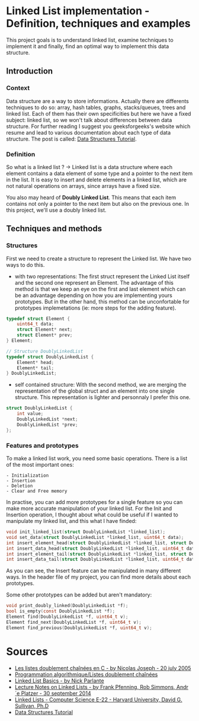 # Linked List implementation - Definition, techniques and examples

This project goals is to understand linked list, examine techniques to implement it and finally, find an optimal way to implement this data structure.


## Introduction

### Context

Data structure are a way to store informations. Actually there are differents techniques to do so: array, hash tables, graphs, stacks/queues, trees and linked list. Each of them has their own specificities but here we have a fixed subject: linked list, so we won't talk about differences between data structure. 
For further reading I suggest you geeksforgeeks's website which resume and lead to various documentation about each type of data structure.
The post is called: [Data Structures Tutorial](https://www.geeksforgeeks.org/data-structures/).

### Definition 

So what is a linked list ?
-> Linked list is a data structure where each element contains a data element of some type and a pointer to the next item in the list. It is easy to insert and delete elements in a linked list, which are not natural operations on arrays, since arrays have a fixed size. 

You also may heard of **Doubly Linked List**. This means that each item contains not only a pointer to the next item but also on the previous one. In this project, we'll use a doubly linked list.


## Techniques and methods

### Structures

First we need to create a structure to represent the Linked list. We have two ways to do this.

- with two representations:
The first struct represent the Linked List itself and the second one represent an Element. The advantage of this method is that we keep an eye on the first and last element which can be an advantage depending on how you are implementing yours prototypes. But in the other hand, this method can be unconfortable for prototypes implemetations (ie: more steps for the adding feature).
```c
typedef struct Element {
    uint64_t data;
    struct Element* next;
    struct Element* prev;
} Element;

// Structure DoublyLinkedList
typedef struct DoublyLinkedList {
    Element* head;
    Element* tail;
} DoublyLinkedList;
```

- self contained structure:
With the second method, we are merging the representation of the global struct and an element into one single structure. This representation is lighter and personnaly I prefer this one.  
```c
struct DoublyLinkedList {
    int value;
    DoublyLinkedList *next;
    DoublyLinkedList *prev;
};
```

### Features and prototypes

To make a linked list work, you need some basic operations. There is a list of the most important ones:
```
- Initialization
- Insertion
- Deletion
- Clear and Free memory
```

In practise, you can add more prototypes for a single feature so you can make more accurate manipulation of your linked list. For the Init and Insertion operation, I thought about what could be useful if I wanted to manipulate my linked list, and this what I have finded:
```c
void init_linked_list(struct DoublyLinkedList *linked_list);
void set_data(struct DoublyLinkedList *linked_list, uint64_t data);
int insert_element_head(struct DoublyLinkedList *linked_list, struct DoublyLinkedList *element);
int insert_data_head(struct DoublyLinkedList *linked_list, uint64_t data);
int insert_element_tail(struct DoublyLinkedList *linked_list, struct DoublyLinkedList *element);
int insert_data_tail(struct DoublyLinkedList *linked_list, uint64_t data);
```
As you can see, the Insert feature can be manipulated in many different ways.
In the header file of my project, you can find more details about each prototypes.



Some other prototypes can be added but aren't mandatory:
```c
void print_doubly_linked(DoublyLinkedList *f);
bool is_empty(const DoublyLinkedList *f);
Element find(DoublyLinkedList *f, uint64_t v);
Element find_next(DoublyLinkedList *f, uint64_t v);
Element find_previous(DoublyLinkedList *f, uint64_t v);
```



# Sources
- [Les listes doublement chaînées en C - by Nicolas Joseph - 20 july 2005](https://nicolasj.developpez.com/articles/listedouble/#LIII-C)
- [Programmation algorithmique/Listes doublement chaînées](https://fr.wikibooks.org/wiki/Programmation_algorithmique/Listes_doublement_cha%C3%AEn%C3%A9es)
- [Linked List Basics - by Nick Parlante](http://cslibrary.stanford.edu/103/LinkedListBasics.pdf)
- [Lecture Notes on Linked Lists - by Frank Pfenning, Rob Simmons, Andr´e Platzer - 30 september 2014](https://www.cs.cmu.edu/~rjsimmon/15122-f14/lec/11-linkedlist.pdf)
- [Linked Lists - Computer Science E-22 - Harvard University, David G. Sullivan, Ph.D](https://cscie22.sites.fas.harvard.edu/files/lectures/04_linked_lists.pdf)
- [Data Structures Tutorial](https://www.geeksforgeeks.org/data-structures/)